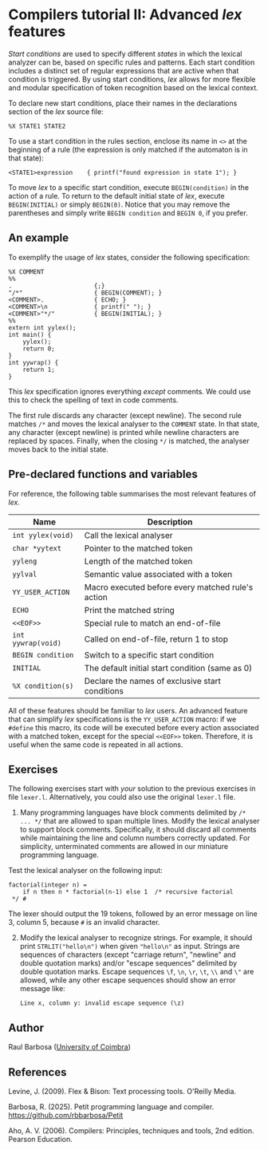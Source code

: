 # Compilers tutorial II: Advanced _lex_ features

_Start conditions_ are used to specify different _states_ in which the lexical analyzer can be, based on specific rules and patterns. Each start condition includes a distinct set of regular expressions that are active when that condition is triggered. By using start conditions, _lex_ allows for more flexible and modular specification of token recognition based on the lexical context.

To declare new start conditions, place their names in the declarations section of the _lex_ source file:

    %X STATE1 STATE2

To use a start condition in the rules section, enclose its name in ``<>`` at the beginning of a rule (the expression is only matched if the automaton is in that state):

    <STATE1>expression    { printf("found expression in state 1"); }

To move _lex_ to a specific start condition, execute ``BEGIN(condition)`` in the action of a rule. To return to the default initial state of _lex_, execute ``BEGIN(INITIAL)`` or simply ``BEGIN(0)``. Notice that you may remove the parentheses and simply write ``BEGIN condition`` and ``BEGIN 0``, if you prefer.

## An example

To exemplify the usage of _lex_ states, consider the following specification:

    %X COMMENT
    %%
    .                       {;}
    "/*"                    { BEGIN(COMMENT); }
    <COMMENT>.              { ECHO; }
    <COMMENT>\n             { printf(" "); }
    <COMMENT>"*/"           { BEGIN(INITIAL); }
    %%
    extern int yylex();
    int main() {
        yylex();
        return 0;
    }
    int yywrap() {
        return 1;
    }

This _lex_ specification ignores everything _except_ comments. We could use this to check the spelling of text in code comments.

The first rule discards any character (except newline). The second rule matches ``/*`` and moves the lexical analyser to the ``COMMENT`` state. In that state, any character (except newline) is printed while newline characters are replaced by spaces. Finally, when the closing ``*/`` is matched, the analyser moves back to the initial state.

## Pre-declared functions and variables

For reference, the following table summarises the most relevant features of _lex_.

| Name                 | Description                                       |
| -------------------- | ------------------------------------------------- |
| ``int yylex(void)``  | Call the lexical analyser                         |
| ``char *yytext`` 	   | Pointer to the matched token                      |
| ``yyleng``           | Length of the matched token                       |
| ``yylval``           | Semantic value associated with a token            |
| ``YY_USER_ACTION``   | Macro executed before every matched rule's action |
| ``ECHO``             | Print the matched string                          |
| ``<<EOF>>``          | Special rule to match an end-of-file              |
| ``int yywrap(void)`` | Called on end-of-file, return 1 to stop           |
| ``BEGIN condition``  | Switch to a specific start condition              |
| ``INITIAL``          | The default initial start condition (same as 0)   |
| ``%X condition(s)``  | Declare the names of exclusive start conditions   |

All of these features should be familiar to _lex_ users. An advanced feature that can simplify _lex_ specifications is the ``YY_USER_ACTION`` macro: if we ``#define`` this macro, its code will be executed before every action associated with a matched token, except for the special ``<<EOF>>`` token. Therefore, it is useful when the same code is repeated in all actions.

## Exercises

The following exercises start with _your_ solution to the previous exercises in file ``lexer.l``. Alternatively, you could also use the original ``lexer.l`` file.

1. Many programming languages have block comments delimited by ``/* ... */`` that are allowed to span multiple lines. Modify the lexical analyser to support block comments. Specifically, it should discard all comments while maintaining the line and column numbers correctly updated. For simplicity, unterminated comments are allowed in our miniature programming language.

Test the lexical analyser on the following input:

    factorial(integer n) =
        if n then n * factorial(n-1) else 1  /* recursive factorial
     */ #

The lexer should output the 19 tokens, followed by an error message on line 3, column 5, because ``#`` is an invalid character.

2. Modify the lexical analyser to recognize strings. For example, it should print ``STRLIT("hello\n")`` when given ``"hello\n"`` as input. Strings are sequences of characters (except "carriage return", "newline" and double quotation marks) and/or "escape sequences" delimited by double quotation marks. Escape sequences ``\f``, ``\n``, ``\r``, ``\t``, ``\\`` and ``\"`` are allowed, while any other escape sequences should show an error message like:

    ``Line x, column y: invalid escape sequence (\z)``

## Author

Raul Barbosa ([University of Coimbra](https://apps.uc.pt/mypage/faculty/uc26844))

## References

Levine, J. (2009). Flex & Bison: Text processing tools. O'Reilly Media.

Barbosa, R. (2025). Petit programming language and compiler.  
https://github.com/rbbarbosa/Petit

Aho, A. V. (2006). Compilers: Principles, techniques and tools, 2nd edition. Pearson Education.